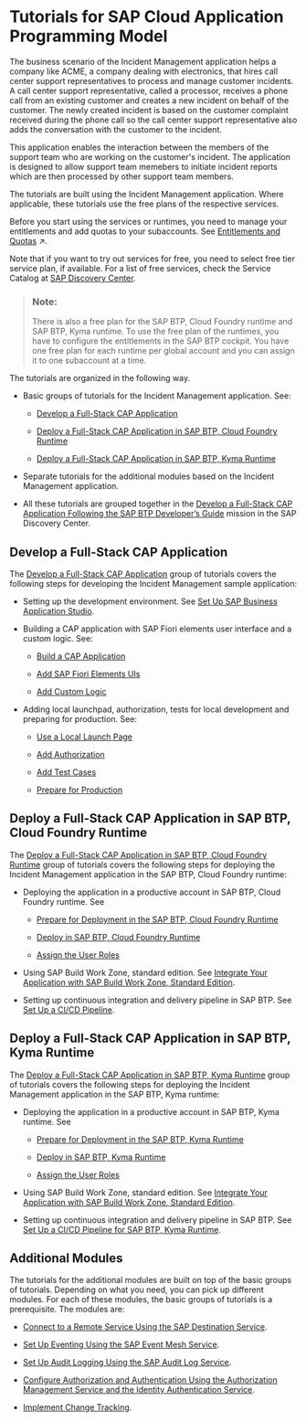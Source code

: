 <!-- loioeb7420a2c752457687fb39ed01509ef5 -->

# Tutorials for SAP Cloud Application Programming Model

The business scenario of the Incident Management application helps a company like ACME, a company dealing with electronics, that hires call center support representatives to process and manage customer incidents. A call center support representative, called a processor, receives a phone call from an existing customer and creates a new incident on behalf of the customer. The newly created incident is based on the customer complaint received during the phone call so the call center support representative also adds the conversation with the customer to the incident.

This application enables the interaction between the members of the support team who are working on the customer's incident. The application is designed to allow support team memebers to initiate incident reports which are then processed by other support team members.

The tutorials are built using the Incident Management application. Where applicable, these tutorials use the free plans of the respective services.

Before you start using the services or runtimes, you need to manage your entitlements and add quotas to your subaccounts. See [Entitlements and Quotas](https://help.sap.com/viewer/65de2977205c403bbc107264b8eccf4b/Cloud/en-US/00aa2c23479d42568b18882b1ca90d79.html "When you purchase an enterprise account, you’re entitled to use a specific set of resources, such as the amount of memory that can be allocated to your applications.") :arrow_upper_right:.

Note that if you want to try out services for free, you need to select free tier service plan, if available. For a list of free services, check the Service Catalog at [SAP Discovery Center](https://discovery-center.cloud.sap/servicessearch/Free%20Tier/).

> ### Note:  
> There is also a free plan for the SAP BTP, Cloud Foundry runtime and SAP BTP, Kyma runtime. To use the free plan of the runtimes, you have to configure the entitlements in the SAP BTP cockpit. You have one free plan for each runtime per global account and you can assign it to one subaccount at a time.

The tutorials are organized in the following way.

-   Basic groups of tutorials for the Incident Management application. See:

    -   [Develop a Full-Stack CAP Application](https://developers.sap.com/group.cap-application-full-stack.html)

    -   [Deploy a Full-Stack CAP Application in SAP BTP, Cloud Foundry Runtime](https://developers.sap.com/group.deploy-full-stack-cap-application.html)

    -   [Deploy a Full-Stack CAP Application in SAP BTP, Kyma Runtime](https://developers.sap.com/group.deploy-full-stack-cap-kyma-runtime.html)


-   Separate tutorials for the additional modules based on the Incident Management application.

-   All these tutorials are grouped together in the [Develop a Full-Stack CAP Application Following the SAP BTP Developer’s Guide](https://discovery-center.cloud.sap/missiondetail/4327/4608/) mission in the SAP Discovery Center.




<a name="loioeb7420a2c752457687fb39ed01509ef5__section_w5q_vjl_2zb"/>

## Develop a Full-Stack CAP Application

The [Develop a Full-Stack CAP Application](https://developers.sap.com/group.cap-application-full-stack.html) group of tutorials covers the following steps for developing the Incident Management sample application:

-   Setting up the development environment. See [Set Up SAP Business Application Studio](https://developers.sap.com/tutorials/set-up-bas.html).

-   Building a CAP application with SAP Fiori elements user interface and a custom logic. See:

    -   [Build a CAP Application](https://developers.sap.com/tutorials/build-cap-app.html)

    -   [Add SAP Fiori Elements UIs](https://developers.sap.com/tutorials/add-fiori-elements-uis.html)

    -   [Add Custom Logic](https://developers.sap.com/tutorials/add-custom-logic.html)


-   Adding local launchpad, authorization, tests for local development and preparing for production. See:

    -   [Use a Local Launch Page](https://developers.sap.com/tutorials/use-local-launch-page.html)

    -   [Add Authorization](https://developers.sap.com/tutorials/add-authorization.html)

    -   [Add Test Cases](https://developers.sap.com/tutorials/add-test-cases.html)

    -   [Prepare for Production](https://developers.sap.com/tutorials/prep-for-prod.html)





<a name="loioeb7420a2c752457687fb39ed01509ef5__section_lgt_2kl_2zb"/>

## Deploy a Full-Stack CAP Application in SAP BTP, Cloud Foundry Runtime

The [Deploy a Full-Stack CAP Application in SAP BTP, Cloud Foundry Runtime](https://developers.sap.com/group.deploy-full-stack-cap-application.html) group of tutorials covers the following steps for deploying the Incident Management application in the SAP BTP, Cloud Foundry runtime:

-   Deploying the application in a productive account in SAP BTP, Cloud Foundry runtime. See

    -   [Prepare for Deployment in the SAP BTP, Cloud Foundry Runtime](https://developers.sap.com/tutorials/prepare-btp-cf.html)

    -   [Deploy in SAP BTP, Cloud Foundry Runtime](https://developers.sap.com/tutorials/deploy-to-cf.html)

    -   [Assign the User Roles](https://developers.sap.com/tutorials/user-role-assignment.html)


-   Using SAP Build Work Zone, standard edition. See [Integrate Your Application with SAP Build Work Zone, Standard Edition](https://developers.sap.com/tutorials/integrate-with-work-zone.html).

-   Setting up continuous integration and delivery pipeline in SAP BTP. See [Set Up a CI/CD Pipeline](https://developers.sap.com/tutorials/set-up-cicd.html).




<a name="loioeb7420a2c752457687fb39ed01509ef5__section_kvs_3lj_hzb"/>

## Deploy a Full-Stack CAP Application in SAP BTP, Kyma Runtime

The [Deploy a Full-Stack CAP Application in SAP BTP, Kyma Runtime](https://developers.sap.com/group.deploy-full-stack-cap-kyma-runtime.html) group of tutorials covers the following steps for deploying the Incident Management application in the SAP BTP, Kyma runtime:

-   Deploying the application in a productive account in SAP BTP, Kyma runtime. See

    -   [Prepare for Deployment in the SAP BTP, Kyma Runtime](https://developers.sap.com/tutorials/prepare-btp-kyma.html)

    -   [Deploy in SAP BTP, Kyma Runtime](https://developers.sap.com/tutorials/deploy-to-kyma.html)

    -   [Assign the User Roles](https://developers.sap.com/tutorials/user-role-assignment.html)


-   Using SAP Build Work Zone, standard edition. See [Integrate Your Application with SAP Build Work Zone, Standard Edition](https://developers.sap.com/tutorials/integrate-with-work-zone.html).

-   Setting up continuous integration and delivery pipeline in SAP BTP. See [Set Up a CI/CD Pipeline for SAP BTP, Kyma Runtime](https://developers.sap.com/tutorials/set-up-cicd-kyma.html).




<a name="loioeb7420a2c752457687fb39ed01509ef5__section_ud1_vjl_2zb"/>

## Additional Modules

The tutorials for the additional modules are built on top of the basic groups of tutorials. Depending on what you need, you can pick up different modules. For each of these modules, the basic groups of tutorials is a prerequisite. The modules are:

-   [Connect to a Remote Service Using the SAP Destination Service](https://github.com/SAP-samples/btp-developer-guide-cap/blob/main/documentation/remote-service/README.md).

-   [Set Up Eventing Using the SAP Event Mesh Service](https://github.com/SAP-samples/btp-developer-guide-cap/blob/main/documentation/eventing/README.md).

-   [Set Up Audit Logging Using the SAP Audit Log Service](https://github.com/SAP-samples/btp-developer-guide-cap/blob/main/documentation/auditlog/readme.md).

-   [Configure Authorization and Authentication Using the Authorization Management Service and the Identity Authentication Service](https://github.com/SAP-samples/btp-developer-guide-cap/blob/main/documentation/xsuaa-to-ams/README.md).

-   [Implement Change Tracking](https://github.com/SAP-samples/btp-developer-guide-cap/blob/main/documentation/change-tracking/README.md).


